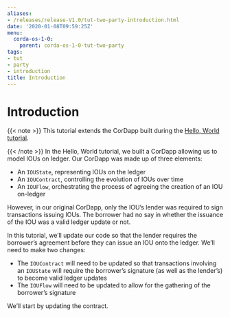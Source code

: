 ```yaml
---
aliases:
- /releases/release-V1.0/tut-two-party-introduction.html
date: '2020-01-08T09:59:25Z'
menu:
  corda-os-1-0:
    parent: corda-os-1-0-tut-two-party
tags:
- tut
- party
- introduction
title: Introduction
---
```



# Introduction

{{< note >}}
This tutorial extends the CorDapp built during the [Hello, World tutorial](hello-world-index.md).

{{< /note >}}
In the Hello, World tutorial, we built a CorDapp allowing us to model IOUs on ledger. Our CorDapp was made up of three
elements:


* An `IOUState`, representing IOUs on the ledger
* An `IOUContract`, controlling the evolution of IOUs over time
* An `IOUFlow`, orchestrating the process of agreeing the creation of an IOU on-ledger

However, in our original CorDapp, only the IOU’s lender was required to sign transactions issuing IOUs. The borrower
had no say in whether the issuance of the IOU was a valid ledger update or not.

In this tutorial, we’ll update our code so that the lender requires the borrower’s agreement before they can issue an
IOU onto the ledger. We’ll need to make two changes:


* The `IOUContract` will need to be updated so that transactions involving an `IOUState` will require the borrower’s
signature (as well as the lender’s) to become valid ledger updates
* The `IOUFlow` will need to be updated to allow for the gathering of the borrower’s signature

We’ll start by updating the contract.

